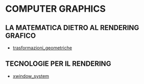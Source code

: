 # COMPUTER GRAPHICS

## LA MATEMATICA DIETRO AL RENDERING GRAFICO

- [trasformazioni_geometriche](pages/TRASFORMAZIONI_GEOMETRICHE.md)

## TECNOLOGIE PER IL RENDERING

- [xwindow_system](pages/XWINDOW_SYSTEM.md)
